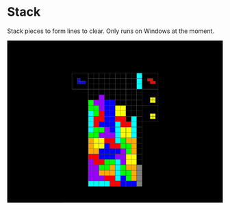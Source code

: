 # Stack
Stack pieces to form lines to clear. Only runs on Windows at the moment.

![](gameplay.png)

